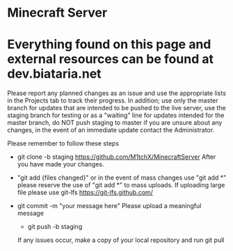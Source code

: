 # Minecraft Server



# Everything found on this page and external resources can be found at dev.biataria.net


Please report any planned changes as an issue and use the appropriate lists in the Projects tab to track their progress. In addition; use only the master branch for updates that are intended to be pushed to the live server, use the staging branch for testing or as a "waiting" line for updates intended for the master branch, do NOT push staging to master if you are unsure about any changes, in the event of an immediate update contact the Administrator.

Please remember to follow these steps

- git clone -b staging https://github.com/M1tchX/MinecraftServer
  After you have made your changes.
- "git add {files changed}" or in the event of mass changes use "git add *" please reserve the use of "git add *" to mass uploads.
If uploading large file please use git-lfs https://git-lfs.github.com/

- git commit -m "your message here"
  Please upload a meaningful message
  
  - git push -b staging
  
  
  If any issues occur, make a copy of your local repository and run git pull

